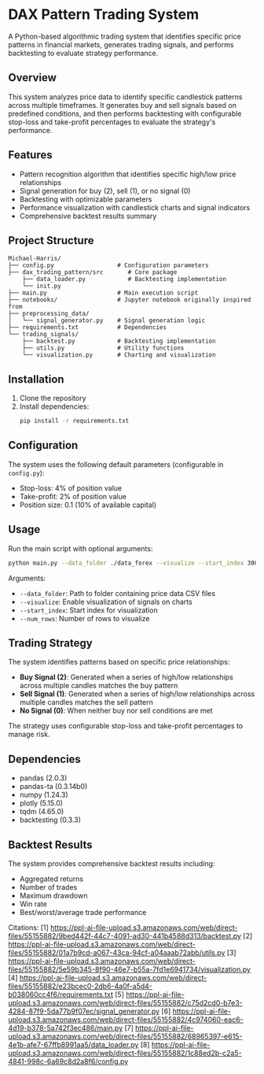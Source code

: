# DAX Pattern Trading System

A Python-based algorithmic trading system that identifies specific price patterns in financial markets, generates trading signals, and performs backtesting to evaluate strategy performance.

## Overview

This system analyzes price data to identify specific candlestick patterns across multiple timeframes. It generates buy and sell signals based on predefined conditions, and then performs backtesting with configurable stop-loss and take-profit percentages to evaluate the strategy's performance.

## Features

- Pattern recognition algorithm that identifies specific high/low price relationships
- Signal generation for buy (2), sell (1), or no signal (0)
- Backtesting with optimizable parameters
- Performance visualization with candlestick charts and signal indicators
- Comprehensive backtest results summary

## Project Structure

```
Michael-Harris/
├── config.py                  # Configuration parameters
├── dax_trading_pattern/src       # Core package
    ├── data_loader.py            # Backtesting implementation
    └── init.py
├── main.py                    # Main execution script
├── notebooks/                 # Jupyter notebook originally inspired from
├── preprocessing_data/        
│   └── signal_generator.py    # Signal generation logic
├── requirements.txt           # Dependencies
└── trading_signals/
    ├── backtest.py            # Backtesting implementation
    ├── utils.py               # Utility functions
    └── visualization.py       # Charting and visualization
```

## Installation

1. Clone the repository
2. Install dependencies:
   ```bash
   pip install -r requirements.txt
   ```

## Configuration

The system uses the following default parameters (configurable in `config.py`):

- Stop-loss: 4% of position value
- Take-profit: 2% of position value
- Position size: 0.1 (10% of available capital)

## Usage

Run the main script with optional arguments:

```bash
python main.py --data_folder ./data_forex --visualize --start_index 300 --num_rows 355
```

Arguments:
- `--data_folder`: Path to folder containing price data CSV files
- `--visualize`: Enable visualization of signals on charts
- `--start_index`: Start index for visualization
- `--num_rows`: Number of rows to visualize

## Trading Strategy

The system identifies patterns based on specific price relationships:

- **Buy Signal (2)**: Generated when a series of high/low relationships across multiple candles matches the buy pattern
- **Sell Signal (1)**: Generated when a series of high/low relationships across multiple candles matches the sell pattern
- **No Signal (0)**: When neither buy nor sell conditions are met

The strategy uses configurable stop-loss and take-profit percentages to manage risk.

## Dependencies

- pandas (2.0.3)
- pandas-ta (0.3.14b0)
- numpy (1.24.3)
- plotly (5.15.0)
- tqdm (4.65.0)
- backtesting (0.3.3)

## Backtest Results

The system provides comprehensive backtest results including:
- Aggregated returns
- Number of trades
- Maximum drawdown
- Win rate
- Best/worst/average trade performance

Citations:
[1] https://ppl-ai-file-upload.s3.amazonaws.com/web/direct-files/55155882/9bed442f-44c7-4091-ad30-441b4588d313/backtest.py
[2] https://ppl-ai-file-upload.s3.amazonaws.com/web/direct-files/55155882/01a7b9cd-a067-43ca-94cf-a04aaab72abb/utils.py
[3] https://ppl-ai-file-upload.s3.amazonaws.com/web/direct-files/55155882/5e59b345-8f90-46e7-b55a-7fd1e6941734/visualization.py
[4] https://ppl-ai-file-upload.s3.amazonaws.com/web/direct-files/55155882/e23bcec0-2db6-4a0f-a5d4-b038060cc4f6/requirements.txt
[5] https://ppl-ai-file-upload.s3.amazonaws.com/web/direct-files/55155882/c75d2cd0-b7e3-4284-87f9-5da77b9f07ec/signal_generator.py
[6] https://ppl-ai-file-upload.s3.amazonaws.com/web/direct-files/55155882/4c974060-eac6-4d19-b378-5a742f3ec486/main.py
[7] https://ppl-ai-file-upload.s3.amazonaws.com/web/direct-files/55155882/68965397-e615-4e1b-afe7-67ffb8991aa5/data_loader.py
[8] https://ppl-ai-file-upload.s3.amazonaws.com/web/direct-files/55155882/1c88ed2b-c2a5-4841-998c-6a69c8d2a8f6/config.py
